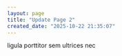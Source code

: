 ```yaml
---
layout: page
title: "Update Page 2"
created_date: "2025-10-22 21:35:07"
---
```


ligula porttitor sem ultrices nec 

